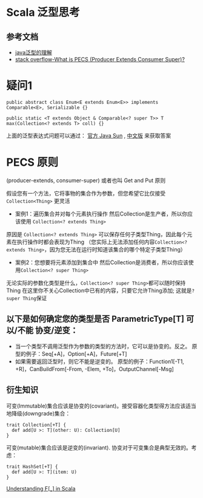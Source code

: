 # Scala 泛型思考
## 参考文档
- [java泛型的理解](http://hongjiang.info/java-generics/)
- [stack overflow-What is PECS (Producer Extends Consumer Super)?](https://stackoverflow.com/questions/2723397/what-is-pecs-producer-extends-consumer-super?rq=1)
# 疑问1

`public abstract class Enum<E extends Enum<E>> implements Comparable<E>, Serializable {}`
                
`public static <T extends Object & Comparable<? super T>> T max(Collection<? extends T> coll) {}`

上面的泛型表达式问题可以通过： [官方 Java Sun](http://java.sun.com/j2se/1.5/pdf/generics-tutorial.pdf) , [中文版](http://blog.csdn.net/explorers/archive/2005/08/15/454837.aspx) 来获取答案

# PECS 原则
 (producer-extends, consumer-super) 或者也叫 Get and Put 原则
 
假设您有一个方法，它将事物的集合作为参数，但您希望它比仅接受 `Collection<Thing>` 更灵活 

- 案例1：遍历集合并对每个元素执行操作
然后Collection是生产者，所以你应该使用 `Collection<? extends Thing>`

原因是 `Collection<? extends Thing>` 可以保存任何子类型Thing，因此每个元素在执行操作时都会表现为Thing
（您实际上无法添加任何内容`Collection<? extends Thing>`，因为您无法在运行时知道该集合的哪个特定子类型Thing）

- 案例2：您想要将元素添加到集合中
然后Collection是消费者，所以你应该使用`Collection<? super Thing>`

无论实际的参数化类型是什么，`Collection<? super Thing>`都可以随时保持Thing
在这里你不关心Collection中已有的内容，只要它允许Thing添加; 这就是`? super Thing`保证

## 以下是如何确定您的类型是否 ParametricType[T] 可以/不能 协变/逆变：
- 当一个类型不调用泛型作为参数的类型的方法时，它可以是协变的。反之。
原型的例子：Seq[+A]，Option[+A]，Future[+T]
- 如果需要返回泛型时，则它不能是逆变的。
原型的例子：Function1[-T1, +R]，CanBuildFrom[-From, -Elem, +To]，OutputChannel[-Msg]

## 衍生知识
可变(Immutable)集合应该是协变的(covariant)。接受容器化类型得方法应该适当地降级(downgrade)集合：
 ```
 trait Collection[+T] {
   def add[U >: T](other: U): Collection[U]
 }
 ```
可变(mutable)集合应该是逆变的(invariant). 协变对于可变集合是典型无效的。考虑：
 ```
 trait HashSet[+T] {
   def add[U >: T](item: U)
 }
 ```
[Understanding F[_] in Scala](https://medium.com/bigpanda-engineering/understanding-f-in-scala-4bec5996761f)